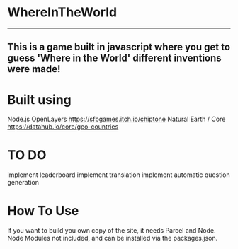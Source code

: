 # WhereInTheWorld
------------------
This is a game built in javascript
where you get to guess 'Where in the
World' different inventions were 
made!
------------------
# Built using
Node.js
OpenLayers
https://sfbgames.itch.io/chiptone
Natural Earth / Core https://datahub.io/core/geo-countries
# TO DO
implement leaderboard
implement translation
implement automatic question generation
# How To Use
If you want to build you own copy of the site,
it needs Parcel and Node. Node Modules not
included, and can be installed via the
packages.json.
